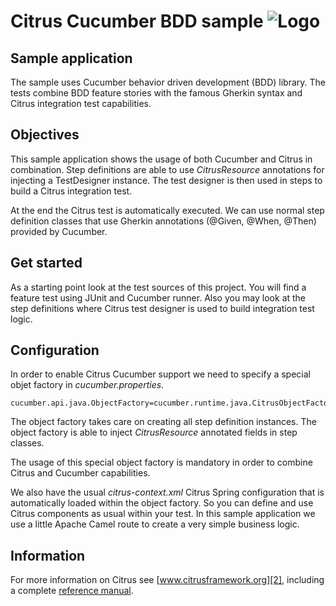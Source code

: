Citrus Cucumber BDD sample ![Logo][1]
==============

Sample application
---------

The sample uses Cucumber behavior driven development (BDD) library. The tests combine BDD feature stories with the famous 
Gherkin syntax and Citrus integration test capabilities.
 
Objectives
---------

This sample application shows the usage of both Cucumber and Citrus in combination. Step definitions are able to use *CitrusResource*
annotations for injecting a TestDesigner instance. The test designer is then used in steps to build a Citrus integration test.

At the end the Citrus test is automatically executed. We can use normal step definition classes that use Gherkin annotations
(@Given, @When, @Then) provided by Cucumber.

Get started
---------

As a starting point look at the test sources of this project. You will find a feature test using JUnit and Cucumber runner.
Also you may look at the step definitions where Citrus test designer is used to build integration test logic.

Configuration
---------

In order to enable Citrus Cucumber support we need to specify a special objet factory in *cucumber.properties*.
    
    cucumber.api.java.ObjectFactory=cucumber.runtime.java.CitrusObjectFactory
    
The object factory takes care on creating all step definition instances. The object factory is able to inject *CitrusResource*
annotated fields in step classes.
    
The usage of this special object factory is mandatory in order to combine Citrus and Cucumber capabilities. 
   
We also have the usual *citrus-context.xml* Citrus Spring configuration that is automatically loaded within the object factory.
So you can define and use Citrus components as usual within your test. In this sample application we use a little Apache Camel
route to create a very simple business logic.   

Information
---------

For more information on Citrus see [www.citrusframework.org][2], including
a complete [reference manual][3].

 [1]: http://www.citrusframework.org/images/brand_logo.png "Citrus"
 [2]: http://www.citrusframework.org
 [3]: http://www.citrusframework.org/reference/html/